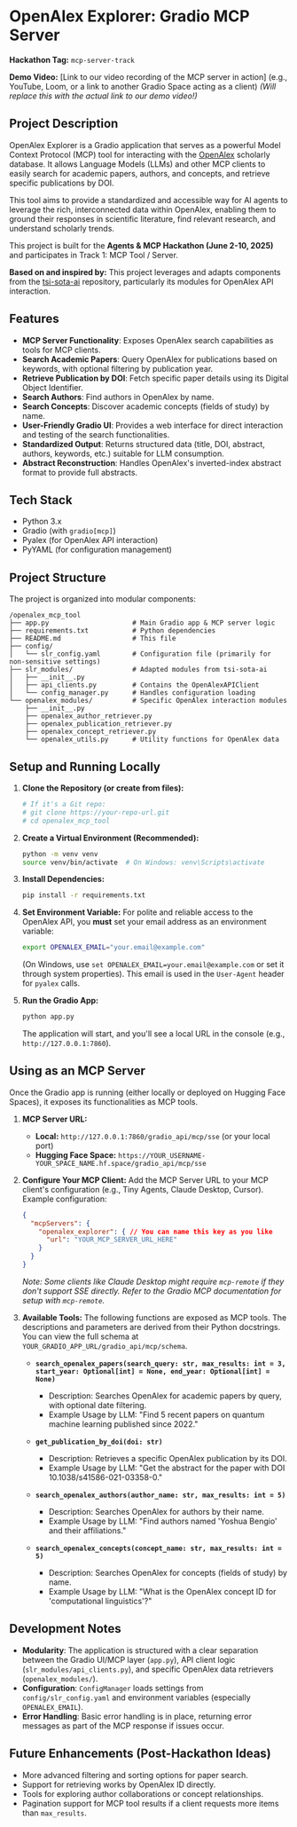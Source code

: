 # OpenAlex Explorer: Gradio MCP Server

**Hackathon Tag:** `mcp-server-track`

**Demo Video:** [Link to our video recording of the MCP server in action] (e.g., YouTube, Loom, or a link to another Gradio Space acting as a client)
*(Will replace this with the actual link to our demo video!)*

## Project Description

OpenAlex Explorer is a Gradio application that serves as a powerful Model Context Protocol (MCP) tool for interacting with the [OpenAlex](https://openalex.org/) scholarly database. It allows Language Models (LLMs) and other MCP clients to easily search for academic papers, authors, and concepts, and retrieve specific publications by DOI.

This tool aims to provide a standardized and accessible way for AI agents to leverage the rich, interconnected data within OpenAlex, enabling them to ground their responses in scientific literature, find relevant research, and understand scholarly trends.

This project is built for the **Agents & MCP Hackathon (June 2-10, 2025)** and participates in Track 1: MCP Tool / Server.

**Based on and inspired by:** This project leverages and adapts components from the [tsi-sota-ai](https://github.com/skazo4nick/tsi-sota-ai) repository, particularly its modules for OpenAlex API interaction.

## Features

*   **MCP Server Functionality**: Exposes OpenAlex search capabilities as tools for MCP clients.
*   **Search Academic Papers**: Query OpenAlex for publications based on keywords, with optional filtering by publication year.
*   **Retrieve Publication by DOI**: Fetch specific paper details using its Digital Object Identifier.
*   **Search Authors**: Find authors in OpenAlex by name.
*   **Search Concepts**: Discover academic concepts (fields of study) by name.
*   **User-Friendly Gradio UI**: Provides a web interface for direct interaction and testing of the search functionalities.
*   **Standardized Output**: Returns structured data (title, DOI, abstract, authors, keywords, etc.) suitable for LLM consumption.
*   **Abstract Reconstruction**: Handles OpenAlex's inverted-index abstract format to provide full abstracts.

## Tech Stack

*   Python 3.x
*   Gradio (with `gradio[mcp]`)
*   Pyalex (for OpenAlex API interaction)
*   PyYAML (for configuration management)

## Project Structure

The project is organized into modular components:

```
/openalex_mcp_tool
├── app.py                     # Main Gradio app & MCP server logic
├── requirements.txt           # Python dependencies
├── README.md                  # This file
├── config/
│   └── slr_config.yaml        # Configuration file (primarily for non-sensitive settings)
├── slr_modules/               # Adapted modules from tsi-sota-ai
│   ├── __init__.py
│   ├── api_clients.py         # Contains the OpenAlexAPIClient
│   └── config_manager.py      # Handles configuration loading
└── openalex_modules/          # Specific OpenAlex interaction modules
    ├── __init__.py
    ├── openalex_author_retriever.py
    ├── openalex_publication_retriever.py
    ├── openalex_concept_retriever.py
    └── openalex_utils.py      # Utility functions for OpenAlex data
```

## Setup and Running Locally

1.  **Clone the Repository (or create from files):**
    ```bash
    # If it's a Git repo:
    # git clone https://your-repo-url.git
    # cd openalex_mcp_tool
    ```

2.  **Create a Virtual Environment (Recommended):**
    ```bash
    python -m venv venv
    source venv/bin/activate  # On Windows: venv\Scripts\activate
    ```

3.  **Install Dependencies:**
    ```bash
    pip install -r requirements.txt
    ```

4.  **Set Environment Variable:**
    For polite and reliable access to the OpenAlex API, you **must** set your email address as an environment variable:
    ```bash
    export OPENALEX_EMAIL="your.email@example.com"
    ```
    (On Windows, use `set OPENALEX_EMAIL=your.email@example.com` or set it through system properties). This email is used in the `User-Agent` header for `pyalex` calls.

5.  **Run the Gradio App:**
    ```bash
    python app.py
    ```
    The application will start, and you'll see a local URL in the console (e.g., `http://127.0.0.1:7860`).

## Using as an MCP Server

Once the Gradio app is running (either locally or deployed on Hugging Face Spaces), it exposes its functionalities as MCP tools.

1.  **MCP Server URL:**
    *   **Local:** `http://127.0.0.1:7860/gradio_api/mcp/sse` (or your local port)
    *   **Hugging Face Space:** `https://YOUR_USERNAME-YOUR_SPACE_NAME.hf.space/gradio_api/mcp/sse`

2.  **Configure Your MCP Client:**
    Add the MCP Server URL to your MCP client's configuration (e.g., Tiny Agents, Claude Desktop, Cursor). Example configuration:
    ```json
    {
      "mcpServers": {
        "openalex_explorer": { // You can name this key as you like
          "url": "YOUR_MCP_SERVER_URL_HERE"
        }
      }
    }
    ```
    *Note: Some clients like Claude Desktop might require `mcp-remote` if they don't support SSE directly. Refer to the Gradio MCP documentation for setup with `mcp-remote`.*

3.  **Available Tools:**
    The following functions are exposed as MCP tools. The descriptions and parameters are derived from their Python docstrings. You can view the full schema at `YOUR_GRADIO_APP_URL/gradio_api/mcp/schema`.

    *   **`search_openalex_papers(search_query: str, max_results: int = 3, start_year: Optional[int] = None, end_year: Optional[int] = None)`**
        *   Description: Searches OpenAlex for academic papers by query, with optional date filtering.
        *   Example Usage by LLM: "Find 5 recent papers on quantum machine learning published since 2022."

    *   **`get_publication_by_doi(doi: str)`**
        *   Description: Retrieves a specific OpenAlex publication by its DOI.
        *   Example Usage by LLM: "Get the abstract for the paper with DOI 10.1038/s41586-021-03358-0."

    *   **`search_openalex_authors(author_name: str, max_results: int = 5)`**
        *   Description: Searches OpenAlex for authors by their name.
        *   Example Usage by LLM: "Find authors named 'Yoshua Bengio' and their affiliations."

    *   **`search_openalex_concepts(concept_name: str, max_results: int = 5)`**
        *   Description: Searches OpenAlex for concepts (fields of study) by name.
        *   Example Usage by LLM: "What is the OpenAlex concept ID for 'computational linguistics'?"

## Development Notes

*   **Modularity**: The application is structured with a clear separation between the Gradio UI/MCP layer (`app.py`), API client logic (`slr_modules/api_clients.py`), and specific OpenAlex data retrievers (`openalex_modules/`).
*   **Configuration**: `ConfigManager` loads settings from `config/slr_config.yaml` and environment variables (especially `OPENALEX_EMAIL`).
*   **Error Handling**: Basic error handling is in place, returning error messages as part of the MCP response if issues occur.

## Future Enhancements (Post-Hackathon Ideas)

*   More advanced filtering and sorting options for paper search.
*   Support for retrieving works by OpenAlex ID directly.
*   Tools for exploring author collaborations or concept relationships.
*   Pagination support for MCP tool results if a client requests more items than `max_results`.